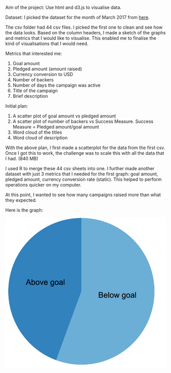 Aim of the project: Use html and d3.js to visualise data. 

Dataset: I picked the dataset for the month of March 2017 from [here](https://webrobots.io/kickstarter-datasets/). 

The csv folder had 44 csv files. I picked the first one to clean and see how the data looks. Based on the column headers, I made a sketch of the graphs and metrics that I would like to visualise. This enabled me to finalise the kind of visualisations that I would need. 

Metrics that interested me:
1. Goal amount
2. Pledged amount (amount raised)
3. Currency conversion to USD
4. Number of backers
5. Number of days the campaign was active 
6. Title of the campaign
7. Brief description

Initial plan: 
1. A scatter plot of goal amount vs pledged amount
2. A scatter plot of number of backers vs Success Measure. Success Measure = Pledged amount/goal amount
3. Word cloud of the titles
4. Word cloud of description

With the above plan, I first made a scatterplot for the data from the first csv. Once I got this to work, the challenge was to scale this with all the data that I had. (840 MB)

I used R to merge these 44 csv sheets into one. I further made another dataset with just 3 metrics that I needed for the first graph: goal amount, pledged amount, currency conversion rate (static). This helped to perform operations quicker on my computer. 

At this point, I wanted to see how many campaigns raised more than what they expected. 

Here is the graph:

![alt text](https://github.com/UpadhyayBindu/Kickstarterdataanalysis/blob/master/successmeasure.png "Success Measure")
